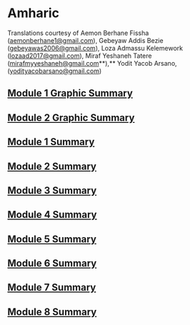 # Amharic

Translations courtesy of Aemon Berhane Fissha \(aemonberhane1@gmail.com\), Gebeyaw Addis Bezie \(gebeyawas2006@gmail.com\), Loza Admassu Kelemework \(lozaad2017@gmail.com\), Miraf Yeshaneh Tatere \(mirafmyyeshaneh@gmail.com**\),** Yodit Yacob Arsano,\(yodityacobarsano@gmail.com\)

## [Module 1 Graphic Summary ](https://drive.google.com/file/d/11_A620OfL_Zays68PGroV1O8RPetzozi/view?usp=sharing)

## [Module 2 Graphic Summary ](https://drive.google.com/file/d/1GgUg_Z4wzBziOtbXG9E0JwOCW0Vocakq/view?usp=sharing)

## [Module 1 Summary ](https://drive.google.com/file/d/1H0fmnPXZQj9mQQ3Plw2ikutHUh2kKYad/view?usp=sharing)

## [Module 2 Summary ](https://drive.google.com/file/d/1H0fmnPXZQj9mQQ3Plw2ikutHUh2kKYad/view?usp=sharing)

## [Module 3 Summary ](https://drive.google.com/file/d/1jqRTa-WPlSQFuRPxoyv9S9K95G847v7g/view?usp=sharing)

## [Module 4 Summary ](https://drive.google.com/file/d/1TT2RYF-_vNhmYPrXo9LYXSD9FAWo1YAI/view?usp=sharing)

## [Module 5 Summary ](https://drive.google.com/file/d/11kyQKkFRMxDZyyDlBz-GNrHIoVtX2Wiq/view?usp=sharing)

## [Module 6 Summary ](https://drive.google.com/file/d/17ZUKf4nNNdYC9Fr2i5ysNJxHJYoS0fxy/view?usp=sharing)

## [Module 7 Summary ](https://drive.google.com/file/d/17ZUKf4nNNdYC9Fr2i5ysNJxHJYoS0fxy/view?usp=sharing)

## [Module 8 Summary](https://drive.google.com/file/d/1oSlJfyCUy2D1v7R3GoXB_Bxxu3KOnbAS/view?usp=sharing)

